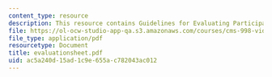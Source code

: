 ```yaml
---
content_type: resource
description: This resource contains Guidelines for Evaluating Participation.
file: https://ol-ocw-studio-app-qa.s3.amazonaws.com/courses/cms-998-videogame-theory-and-analysis-fall-2006/ac5a240d15ad1c9e655ac782043ac012_evaluationsheet.pdf
file_type: application/pdf
resourcetype: Document
title: evaluationsheet.pdf
uid: ac5a240d-15ad-1c9e-655a-c782043ac012
---
```

